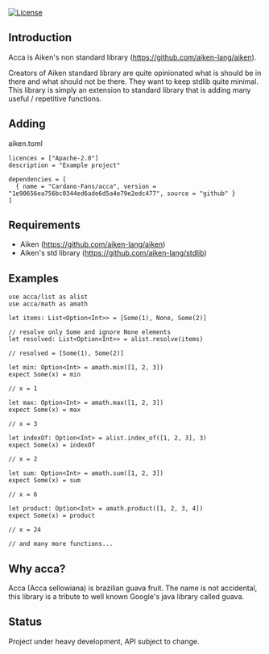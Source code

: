 [![License](https://img.shields.io:/github/license/Cardano-Fans/acca?label=license)](https://github.com/Cardano-Fans/acca/blob/master/LICENSE)

## Introduction

Acca is Aiken's non standard library (https://github.com/aiken-lang/aiken).


Creators of Aiken standard library are quite opinionated what is should be in there and what should not be there. They want to keep stdlib quite minimal. This library is simply an extension to standard library that is adding many useful / repetitive functions.

## Adding

aiken.toml
```
licences = ["Apache-2.0"]
description = "Example project"

dependencies = [
  { name = "Cardano-Fans/acca", version = "1e90656ea756bc0344ed6ade6d5a4e79e2edc477", source = "github" }
]
```

## Requirements
- Aiken (https://github.com/aiken-lang/aiken)
- Aiken's std library (https://github.com/aiken-lang/stdlib)

## Examples

```gleam
use acca/list as alist
use acca/math as amath

let items: List<Option<Int>> = [Some(1), None, Some(2)] 

// resolve only Some and ignore None elements
let resolved: List<Option<Int>> = alist.resolve(items)

// resolved = [Some(1), Some(2)]

let min: Option<Int> = amath.min([1, 2, 3])
expect Some(x) = min

// x = 1

let max: Option<Int> = amath.max([1, 2, 3])
expect Some(x) = max

// x = 3

let indexOf: Option<Int> = alist.index_of([1, 2, 3], 3)
expect Some(x) = indexOf

// x = 2

let sum: Option<Int> = amath.sum([1, 2, 3])
expect Some(x) = sum

// x = 6

let product: Option<Int> = amath.product([1, 2, 3, 4])
expect Some(x) = product

// x = 24

// and many more functions...
```

## Why acca?
Acca (Acca sellowiana) is brazilian guava fruit. The name is not accidental, this library is a tribute to well known Google's java library called guava.

## Status
Project under heavy development, API subject to change.
